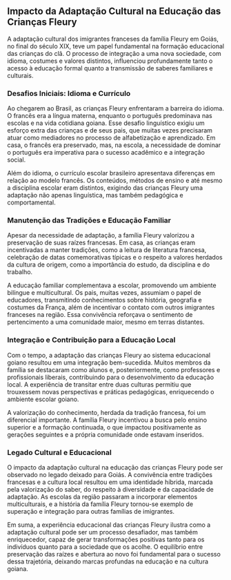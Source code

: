 ## Impacto da Adaptação Cultural na Educação das Crianças Fleury

A adaptação cultural dos imigrantes franceses da família Fleury em Goiás, no final do século XIX, teve um papel fundamental na formação educacional das crianças do clã. O processo de integração a uma nova sociedade, com idioma, costumes e valores distintos, influenciou profundamente tanto o acesso à educação formal quanto a transmissão de saberes familiares e culturais.

### Desafios Iniciais: Idioma e Currículo

Ao chegarem ao Brasil, as crianças Fleury enfrentaram a barreira do idioma. O francês era a língua materna, enquanto o português predominava nas escolas e na vida cotidiana goiana. Esse desafio linguístico exigiu um esforço extra das crianças e de seus pais, que muitas vezes precisaram atuar como mediadores no processo de alfabetização e aprendizado. Em casa, o francês era preservado, mas, na escola, a necessidade de dominar o português era imperativa para o sucesso acadêmico e a integração social.

Além do idioma, o currículo escolar brasileiro apresentava diferenças em relação ao modelo francês. Os conteúdos, métodos de ensino e até mesmo a disciplina escolar eram distintos, exigindo das crianças Fleury uma adaptação não apenas linguística, mas também pedagógica e comportamental.

### Manutenção das Tradições e Educação Familiar

Apesar da necessidade de adaptação, a família Fleury valorizou a preservação de suas raízes francesas. Em casa, as crianças eram incentivadas a manter tradições, como a leitura de literatura francesa, celebração de datas comemorativas típicas e o respeito a valores herdados da cultura de origem, como a importância do estudo, da disciplina e do trabalho.

A educação familiar complementava a escolar, promovendo um ambiente bilíngue e multicultural. Os pais, muitas vezes, assumiam o papel de educadores, transmitindo conhecimentos sobre história, geografia e costumes da França, além de incentivar o contato com outros imigrantes franceses na região. Essa convivência reforçava o sentimento de pertencimento a uma comunidade maior, mesmo em terras distantes.

### Integração e Contribuição para a Educação Local

Com o tempo, a adaptação das crianças Fleury ao sistema educacional goiano resultou em uma integração bem-sucedida. Muitos membros da família se destacaram como alunos e, posteriormente, como professores e profissionais liberais, contribuindo para o desenvolvimento da educação local. A experiência de transitar entre duas culturas permitiu que trouxessem novas perspectivas e práticas pedagógicas, enriquecendo o ambiente escolar goiano.

A valorização do conhecimento, herdada da tradição francesa, foi um diferencial importante. A família Fleury incentivou a busca pelo ensino superior e a formação continuada, o que impactou positivamente as gerações seguintes e a própria comunidade onde estavam inseridos.

### Legado Cultural e Educacional

O impacto da adaptação cultural na educação das crianças Fleury pode ser observado no legado deixado para Goiás. A convivência entre tradições francesas e a cultura local resultou em uma identidade híbrida, marcada pela valorização do saber, do respeito à diversidade e da capacidade de adaptação. As escolas da região passaram a incorporar elementos multiculturais, e a história da família Fleury tornou-se exemplo de superação e integração para outras famílias de imigrantes.

Em suma, a experiência educacional das crianças Fleury ilustra como a adaptação cultural pode ser um processo desafiador, mas também enriquecedor, capaz de gerar transformações positivas tanto para os indivíduos quanto para a sociedade que os acolhe. O equilíbrio entre preservação das raízes e abertura ao novo foi fundamental para o sucesso dessa trajetória, deixando marcas profundas na educação e na cultura goiana.